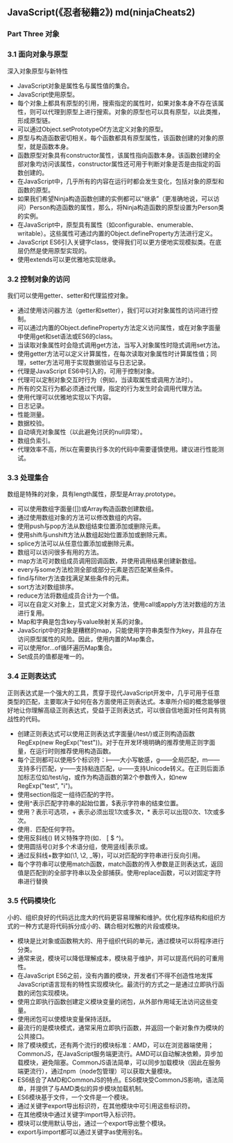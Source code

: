 ## JavaScript(《忍者秘籍2》) md(ninjaCheats2)

### Part Three 对象

### 3.1 面向对象与原型

深入对象原型与新特性
- JavaScript对象是属性名与属性值的集合。
- JavaScript使用原型。
- 每个对象上都具有原型的引用，搜索指定的属性时，如果对象本身不存在该属性，则可以代理到原型上进行搜索。对象的原型也可以具有原型，以此类推，形成原型链。
- 可以通过Object.setPrototypeOf方法定义对象的原型。
- 原型与构造函数密切相关。每个函数都具有原型属性，该函数创建的对象的原型，就是函数本身。
- 函数原型对象具有constructor属性，该属性指向函数本身。该函数创建的全部对象均访问该属性，constructor属性还可用于判断对象是否是由指定的函数创建的。
- 在JavaScript中，几乎所有的内容在运行时都会发生变化，包括对象的原型和函数的原型。
- 如果我们希望Ninja构造函数创建的实例都可以“继承”（更准确地说，可以访问）Person构造函数的属性，那么，将Ninja构造函数的原型设置为Person类的实例。
- 在JavaScript中，原型具有属性（如configurable、enumerable、writable）。这些属性可通过内置的Object.defineProperty方法进行定义。
- JavaScript ES6引入关键字class，使得我们可以更方便地实现模拟类。在底层仍然是使用原型实现的。
- 使用extends可以更优雅地实现继承。

### 3.2 控制对象的访问

我们可以使用getter、setter和代理监控对象。
- 通过使用访问器方法（getter和setter），我们可以对对象属性的访问进行控制。
- 可以通过内置的Object.defineProperty方法定义访问属性，或在对象字面量中使用get和set语法或ES6的class。
- 当读取对象属性时会隐式调用get方法，当写入对象属性时隐式调用set方法。
- 使用getter方法可以定义计算属性，在每次读取对象属性时计算属性值；同理，setter方法可用于实现数据验证与日志记录。
- 代理是JavaScript ES6中引入的，可用于控制对象。
- 代理可以定制对象交互时行为（例如，当读取属性或调用方法时）。
- 所有的交互行为都必须通过代理，指定的行为发生时会调用代理方法。
- 使用代理可以优雅地实现以下内容。
- 日志记录。
- 性能测量。
- 数据校验。
- 自动填充对象属性（以此避免讨厌的null异常）。
- 数组负索引。
- 代理效率不高，所以在需要执行多次的代码中需要谨慎使用。建议进行性能测试。

### 3.3 处理集合

数组是特殊的对象，具有length属性，原型是Array.prototype。
- 可以使用数组字面量([])或Array构造函数创建数组。
- 通过使用数组对象的方法可以修改数组的内容。
- 使用push与pop方法从数组结束位置添加或删除元素。
- 使用shift与unshift方法从数组起始位置添加或删除元素。
- splice方法可以从任意位置添加或删除元素。
- 数组可以访问很多有用的方法。
- map方法可对数组成员调用回调函数，并使用调用结果创建新数组。
- every与some方法检测全部或部分元素是否匹配某些条件。
- find与filter方法查找满足某些条件的元素。
- sort方法对数组排序。
- reduce方法将数组成员合计为一个值。
- 可以在自定义对象上，显式定义对象方法，使用call或apply方法对数组的方法进行复用。
- Map和字典是包含key与value映射关系的对象。
- JavaScript中的对象是糟糕的map，只能使用字符串类型作为key，并且存在访问原型属性的风险。因此，使用内置的Map集合。
- 可以使用for...of循环遍历Map集合。
- Set成员的值都是唯一的。


### 3.4 正则表达式

正则表达式是一个强大的工具，贯穿于现代JavaScript开发中，几乎可用于任意类型的匹配，主要取决于如何在各方面使用正则表达式。本章所介绍的概念能够很好地让你理解高级正则表达式，受益于正则表达式，可以很自信地面对任何具有挑战性的代码。
- 创建正则表达式可以使用正则表达式字面量(/test/)或正则构造函数RegExp(new RegExp("test"))。对于在开发环境明确的推荐使用正则字面量，在运行时则推荐使用构造函数。
- 每个正则都可以使用5个标识符：i——大小写敏感，g——全局匹配，m——支持多行匹配，y——支持粘连匹配，u——支持Unicode转义。在正则后面添加标志位如/test/ig，或作为构造函数的第2个参数传入，如new RegExp("test", "i")。
- 使用section指定一组待匹配的字符。
- 使用^表示匹配字符串的起始位置，$表示字符串的结束位置。
- 使用？表示可选项，+ 表示必须出现1次或多次，* 表示可以出现0次、1次或多次。
- 使用．匹配任何字符。
- 使用反斜线(\) 转义特殊字符(如． [ $ ^)。
- 使用圆括号()对多个术语分组，使用竖线|表示或。
- 通过反斜线+数字如(\1, \2, _等)，可以对匹配的字符串进行反向引用。
- 每个字符串可以使用match函数，match函数的传入参数是正则表达式，返回值是匹配到的全部字符串以及全部捕获。使用replace函数，可以对固定字符串进行替换

### 3.5 代码模块化

小的、组织良好的代码远比庞大的代码更容易理解和维护。优化程序结构和组织方式的一种方式是将代码拆分成小的、耦合相对松散的片段或模块。
- 模块是比对象或函数稍大的、用于组织代码的单元，通过模块可以将程序进行分类。
- 通常来说，模块可以降低理解成本，模块易于维护，并可以提高代码的可重用性。
- 在JavaScript ES6之前，没有内置的模块，开发者们不得不创造性地发挥JavaScript语言现有的特性实现模块化。最流行的方式之一是通过立即执行函数的闭包实现模块。
- 使用立即执行函数创建定义模块变量的闭包，从外部作用域无法访问这些变量。
- 使用闭包可以使模块变量保持活跃。
- 最流行的是模块模式，通常采用立即执行函数，并返回一个新对象作为模块的公共接口。
- 除了模块模式，还有两个流行的模块标准：AMD，可以在浏览器端使用；CommonJS，在JavaScript服务端更流行。AMD可以自动解决依赖，异步加载模块，避免阻塞。CommonJS语法简单，可以同步加载模块（因此在服务端更流行），通过npm（node包管理）可以获取大量模块。
- ES6结合了AMD和CommonJS的特点。ES6模块受CommonJS影响，语法简单，并提供了与AMD类似的异步模块加载机制。
- ES6模块基于文件，一个文件是一个模块。
- 通过关键字export导出标识符，在其他模块中可引用这些标识符。
- 在其他模块中通过关键字import导入标识符。
- 模块可以使用默认导出，通过一个export导出整个模块。
- export与import都可以通过关键字as使用别名。

